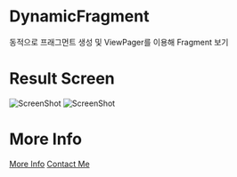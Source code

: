 # DynamicFragment

동적으로 프래그먼트 생성 및 ViewPager를 이용해 Fragment 보기

# Result Screen
![ScreenShot](http://sangcomz.cafe24.com/eximg/dy1.png)
![ScreenShot](http://sangcomz.cafe24.com/eximg/dy2.png)

# More Info

[More Info](http://blog.naver.com/sangcomz/220313476669)
[Contact Me](http://sangcomz.cafe24.com/contact.php)
